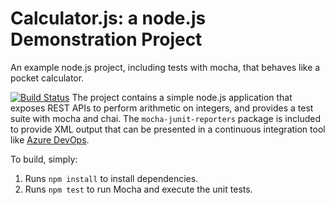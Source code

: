 Calculator.js: a node.js Demonstration Project
==============================================
An example node.js project, including tests with mocha, that behaves like
a pocket calculator.

[![Build Status](https://cristianm184.visualstudio.com/Integrating%20External%20Source%20Control%20with%20Azure%20Pipelines/_apis/build/status/mollicris.calculator?branchName=master)](https://cristianm184.visualstudio.com/Integrating%20External%20Source%20Control%20with%20Azure%20Pipelines/_build/latest?definitionId=9&branchName=master)
The project contains a simple node.js application that exposes REST APIs
to perform arithmetic on integers, and provides a test suite with mocha
and chai.  The `mocha-junit-reporters` package is included to provide XML
output that can be presented in a continuous integration tool like
[Azure DevOps](https://azure.com/devops).

To build, simply:

1. Runs `npm install` to install dependencies.
2. Runs `npm test` to run Mocha and execute the unit tests.

